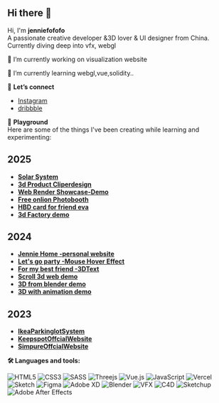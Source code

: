 ## Hi there 👋

<!--
**fffshiyu/fffshiyu** is a ✨ _special_ ✨ repository because its `README.md` (this file) appears on your GitHub profile.

Here are some ideas to get you started:

- 🔭 I’m currently working on ...
- 🌱 I’m currently learning ...
- 👯 I’m looking to collaborate on ...
- 🤔 I’m looking for help with ...
- 💬 Ask me about ...
- 📫 How to reach me: ...
- 😄 Pronouns: ...
- ⚡ Fun fact: ...
-->

Hi, I'm **jenniefofofo**  
A passionate creative developer &3D lover  & UI designer  from China.
Currently diving deep into vfx, webgl

🔭 I’m currently working on visualization website

🌱 I’m currently learning webgl,vue,solidity..

👋 **Let’s connect**  

- <a href="https://www.instagram.com/jenniefofofo/" target="blank">Instagram</a>
- <a href="https://dribbble.com/jenniefofo" target="blank">dribbble</a>

🎨 **Playground**  
Here are some of the things I've been creating while learning and experimenting:

## 2025

- <a href="https://fffshiyu.github.io/Solar-System/" target="blank">**Solar System**</a>
- <a href="https://clipperdesign-fffshiyu-fffshiyus-projects.vercel.app/" target="blank">**3d Product Cliperdesign**</a>
- <a href="https://fffshiyu.github.io/CraneNew/" target="blank">**Web Render Showcase-Demo**</a>
- <a href="https://fofobooth.cc/" target="blank">**Free onlion Photobooth**</a>
- <a href="https://hbd-eva.vercel.app/" target="blank">**HBD card for friend eva**</a> 
- <a href="https://my-3d-model-viewer.vercel.app/" target="blank">**3d Factory demo**</a>

## 2024
- <a href="https://portfolio-five-ivory-80.vercel.app/" target="blank">**Jennie Home -personal website**</a> 
- <a href="https://mouse-hover-effects.vercel.app/" target="blank">**Let's go party -Mouse Hover Effect**</a> 
- <a href="https://13-3-dt-ext-omega.vercel.app/" target="blank">**For my best friend -3DText**</a>
- <a href="https://21-scroll-base-animation.vercel.app/" target="blank">**Scroll 3d web demo**</a>
- <a href="https://38-importing-and-optimizing-the-scene-wine.vercel.app/" target="blank">**3D from blender demo**</a>
- <a href="https://26-code-sructuring.vercel.app/" target="blank">**3D with animation demo**</a>
  
## 2023
- <a href="http://keepspot.net/Park3D/model.html?id=sh009" target="blank">**IkeaParkinglotSystem**</a>
- <a href="http://keepspot.net/" target="blank">**KeepspotOffcialWebsite**</a>
- <a href="https://www.simpuretech.com/" target="blank">**SimpureOffcialWebsite**</a>


**🛠  Languages and tools:**

![HTML5](https://img.shields.io/badge/html5-%23E34F26.svg?style=flat-square&logo=html5&logoColor=white)
![CSS3](https://img.shields.io/badge/css3-%231572B6.svg?style=flat-square&logo=css3&logoColor=white)
![SASS](https://img.shields.io/badge/SASS-hotpink.svg?style=flat-square&logo=SASS&logoColor=white)
![Threejs](https://img.shields.io/badge/threejs-black?style=flat-square&logo=three.js&logoColor=white)
![Vue.js](https://img.shields.io/badge/vuejs-%2335495e.svg?style=flat-square&logo=vuedotjs&logoColor=%234FC08D)
![JavaScript](https://img.shields.io/badge/javascript-%23323330.svg?style=flat-square&logo=javascript&logoColor=%23F7DF1E)
![Vercel](https://img.shields.io/badge/vercel-%23000000.svg?style=flat-square&logo=vercel&logoColor=white)
![Sketch](https://img.shields.io/badge/Sketch-FFB387?style=flat-square&logo=sketch&logoColor=black)
![Figma](https://img.shields.io/badge/figma-%23F24E1E.svg?style=flat-square&logo=figma&logoColor=white)
![Adobe XD](https://img.shields.io/badge/Adobe%20XD-470137?style=flat-square&logo=Adobe%20XD&logoColor=#FF61F6)
![Blender](https://img.shields.io/badge/Blender-FF3366?style=flat-square&logo=blender&logoColor=white)
![VFX](https://img.shields.io/badge/VFX%20-49021F?style=flat-square&logo=VFX&logoColor=white)
![C4D](https://img.shields.io/badge/cinima%204d-%2331A8FF.svg?style=flat-square&logo=adobe%204d&logoColor=white)
![Sketchup](https://img.shields.io/badge/Sketchup%20-31A8FF.svg?style=flat-square&logo=sketchup%20&logoColor=white)
![Adobe After Effects](https://img.shields.io/badge/Adobe%20After%20Effects-9999FF.svg?style=flat-square&logo=Adobe%20After%20Effects&logoColor=white)



